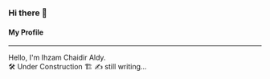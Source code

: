 ### Hi there 👋
#### My Profile
<hr>
Hello, I'm Ihzam Chaidir Aldy.
<br>
🛠 Under Construction 🏗
✍ still writing...
<!--
**ihzamaldy27/ihzamaldy27** is a ✨ _special_ ✨ repository because its `README.md` (this file) appears on your GitHub profile.

Here are some ideas to get you started:

- 🔭 I’m currently working on ...
- 🌱 I’m currently learning ...
- 👯 I’m looking to collaborate on ...
- 🤔 I’m looking for help with ...
- 💬 Ask me about ...
- 📫 How to reach me: ...
- 😄 Pronouns: ...
- ⚡ Fun fact: ...
-->
